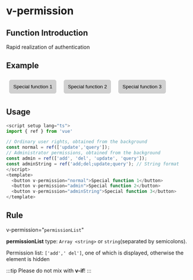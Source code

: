# v-permission

## Function Introduction

Rapid realization of authentication

## Example

<script setup lang="ts">
import { ref } from 'vue'

// Ordinary user rights, obtained from the background
const normal = ref(['update','query']);
// Administrator permissions, obtained from the background
const admin = ref(['add', 'del', 'update', 'query']);
const adminString = ref('add;del;update;query'); // String format
</script>

<button v-permission="normal">Special function 1</button>
<button v-permission="admin">Special function 2</button>
<button v-permission="adminString">Special function 3</button>

## Usage

```javascript {11-13}
<script setup lang="ts">
import { ref } from 'vue'

// Ordinary user rights, obtained from the background
const normal = ref(['update','query']);
// Administrator permissions, obtained from the background
const admin = ref(['add', 'del', 'update', 'query']);
const adminString = ref('add;del;update;query'); // String format
</script>
<template>
  <button v-permission="normal">Special function 1</button>
  <button v-permission="admin">Special function 2</button>
  <button v-permission="adminString">Special function 3</button>
</template>
```

## Rule

v-permission="`permissionList`"

**permissionList** type: `Array <string>` or `string`(separated by semicolons).

Permission list: `['add',' del']`, one of which is displayed, otherwise the element is hidden

:::tip
Please do not mix with **v-if**!
:::

<style scoped>
button {
    border: 1px solid #ccc;
    padding: 10px;
    border-radius: 5px;
    margin: .5rem;
    background: rgba(125, 125, 125, 0.35);
}
</style>
